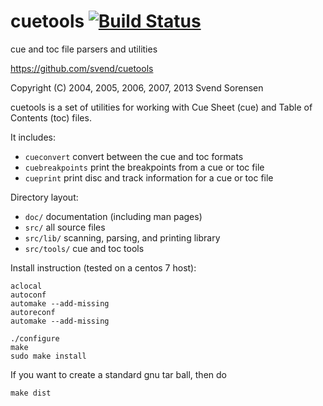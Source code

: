 # cuetools [![Build Status](https://travis-ci.org/svend/cuetools.svg?branch=master)](https://travis-ci.org/svend/cuetools)

cue and toc file parsers and utilities

https://github.com/svend/cuetools

Copyright (C) 2004, 2005, 2006, 2007, 2013 Svend Sorensen

cuetools is a set of utilities for working with Cue Sheet (cue) and Table of
Contents (toc) files.

It includes:

- `cueconvert` convert between the cue and toc formats
- `cuebreakpoints` print the breakpoints from a cue or toc file
- `cueprint` print disc and track information for a cue or toc file

Directory layout:

- `doc/` documentation (including man pages)
- `src/` all source files
- `src/lib/` scanning, parsing, and printing library
- `src/tools/` cue and toc tools

Install instruction (tested on a centos 7 host):

```
aclocal
autoconf 
automake --add-missing
autoreconf
automake --add-missing

./configure
make
sudo make install
```

If you want to create a standard gnu tar ball, then do

    make dist
